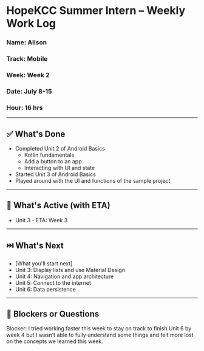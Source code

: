 # HopeKCC Summer Intern – Weekly Work Log

### Name: Alison
### Track: Mobile
### Week: Week 2
### Date: July 8-15
### Hour: 16 hrs

---

## ✅ What's Done

- Completed Unit 2 of Android Basics
    - Kotlin fundamentals
    - Add a button to an app
    - Interacting with UI and state
- Started Unit 3 of Android Basics
- Played around with the UI and functions of the sample project

---

## 🔄 What's Active (with ETA)

- Unit 3 - ETA: Week 3

---

## ⏭️ What's Next
- [What you'll start next]
- Unit 3: Display lists and use Material Design
- Unit 4: Navigation and app architecture
- Unit 5: Connect to the internet
- Unit 6: Data persistence

---

## 🛑 Blockers or Questions
Blocker: I tried working faster this week to stay on track to finish Unit 6 by week 4 but I wasn't able to fully understand some things and felt more lost on the concepts we learned this week.
